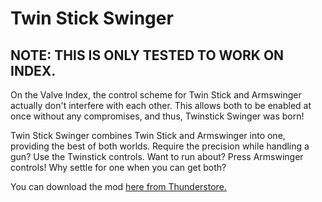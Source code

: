 # Twin Stick Swinger

## NOTE: THIS IS ONLY TESTED TO WORK ON INDEX.

On the Valve Index, the control scheme for Twin Stick and Armswinger actually don't interfere with each other. This allows both to be enabled at once without any compromises, and thus, Twinstick Swinger was born!

Twin Stick Swinger combines Twin Stick and Armswinger into one, providing the best of both worlds. Require the precision while handling a gun? Use the Twinstick controls. Want to run about? Press Armswinger controls! Why settle for one when you can get both?

You can download the mod [here from Thunderstore.](https://h3vr.thunderstore.io/package/Potatoes/Potatoes_Twin_Stick_Swinger/)
